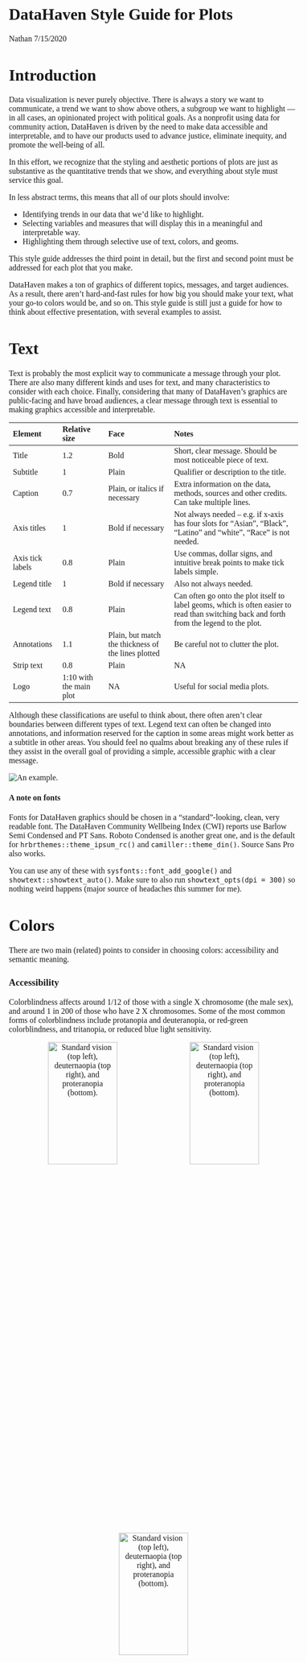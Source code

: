 DataHaven Style Guide for Plots
================
Nathan
7/15/2020

<style type="text/css">

body{ /* Normal  */
      font-size: 16px;
      font-family: "Source Sans Pro"
  }
  
</style>

# Introduction

Data visualization is never purely objective. There is always a story we
want to communicate, a trend we want to show above others, a subgroup we
want to highlight — in all cases, an opinionated project with political
goals. As a nonprofit using data for community action, DataHaven is
driven by the need to make data accessible and interpretable, and to
have our products used to advance justice, eliminate inequity, and
promote the well-being of all.

In this effort, we recognize that the styling and aesthetic portions of
plots are just as substantive as the quantitative trends that we show,
and everything about style must service this goal.

In less abstract terms, this means that all of our plots should involve:

  - Identifying trends in our data that we’d like to highlight.
  - Selecting variables and measures that will display this in a
    meaningful and interpretable way.
  - Highlighting them through selective use of text, colors, and geoms.

This style guide addresses the third point in detail, but the first and
second point must be addressed for each plot that you make.

DataHaven makes a ton of graphics of different topics, messages, and
target audiences. As a result, there aren’t hard-and-fast rules for how
big you should make your text, what your go-to colors would be, and so
on. This style guide is still just a guide for how to think about
effective presentation, with several examples to assist.

# Text

Text is probably the most explicit way to communicate a message through
your plot. There are also many different kinds and uses for text, and
many characteristics to consider with each choice. Finally, considering
that many of DataHaven’s graphics are public-facing and have broad
audiences, a clear message through text is essential to making graphics
accessible and interpretable.

| Element          | Relative size           | Face                                                | Notes                                                                                                                                      |
| :--------------- | :---------------------- | :-------------------------------------------------- | :----------------------------------------------------------------------------------------------------------------------------------------- |
| Title            | 1.2                     | Bold                                                | Short, clear message. Should be most noticeable piece of text.                                                                             |
| Subtitle         | 1                       | Plain                                               | Qualifier or description to the title.                                                                                                     |
| Caption          | 0.7                     | Plain, or italics if necessary                      | Extra information on the data, methods, sources and other credits. Can take multiple lines.                                                |
| Axis titles      | 1                       | Bold if necessary                                   | Not always needed – e.g. if x-axis has four slots for “Asian”, “Black”, “Latino” and “white”, “Race” is not needed.                        |
| Axis tick labels | 0.8                     | Plain                                               | Use commas, dollar signs, and intuitive break points to make tick labels simple.                                                           |
| Legend title     | 1                       | Bold if necessary                                   | Also not always needed.                                                                                                                    |
| Legend text      | 0.8                     | Plain                                               | Can often go onto the plot itself to label geoms, which is often easier to read than switching back and forth from the legend to the plot. |
| Annotations      | 1.1                     | Plain, but match the thickness of the lines plotted | Be careful not to clutter the plot.                                                                                                        |
| Strip text       | 0.8                     | Plain                                               | NA                                                                                                                                         |
| Logo             | 1:10 with the main plot | NA                                                  | Useful for social media plots.                                                                                                             |

Although these classifications are useful to think about, there often
aren’t clear boundaries between different types of text. Legend text can
often be changed into annotations, and information reserved for the
caption in some areas might work better as a subtitle in other areas.
You should feel no qualms about breaking any of these rules if they
assist in the overall goal of providing a simple, accessible graphic
with a clear message.

![An example.](examples/text_plot.png)

#### A note on fonts

Fonts for DataHaven graphics should be chosen in a “standard”-looking,
clean, very readable font. The DataHaven Community Wellbeing Index (CWI)
reports use Barlow Semi Condensed and PT Sans. Roboto Condensed is
another great one, and is the default for `hrbrthemes::theme_ipsum_rc()`
and `camiller::theme_din()`. Source Sans Pro also works.

You can use any of these with `sysfonts::font_add_google()` and
`showtext::showtext_auto()`. Make sure to also run `showtext_opts(dpi
= 300)` so nothing weird happens (major source of headaches this summer
for me).

# Colors

There are two main (related) points to consider in choosing colors:
accessibility and semantic meaning.

### Accessibility

Colorblindness affects around 1/12 of those with a single X chromosome
(the male sex), and around 1 in 200 of those who have 2 X chromosomes.
Some of the most common forms of colorblindness include protanopia and
deuteranopia, or red-green colorblindness, and tritanopia, or reduced
blue light sensitivity.

<div class="figure" style="text-align: center">

<img src="examples/colors/iris_colors_base.png" alt="Standard vision (top left), deuternaopia (top right), and proteranopia (bottom)." width="49%" height="25%" /><img src="examples/colors/iris_colors_deut.png" alt="Standard vision (top left), deuternaopia (top right), and proteranopia (bottom)." width="49%" height="25%" /><img src="examples/colors/iris_colors_pro.PNG" alt="Standard vision (top left), deuternaopia (top right), and proteranopia (bottom)." width="49%" height="25%" />

<p class="caption">

Standard vision (top left), deuternaopia (top right), and proteranopia
(bottom).

</p>

</div>

Picking colors like red and green in a single plot can make it difficult
or impossible to distinguish colors on that chart. Even in cases where
it is possible to distinguish colors, the trends we want to highlight
may lose impact or change meaning if the colors change drastically. To
ensure that our graphics are accessible as possible, you should choose
easily distinguishable colors and review your plots in software like
[Sim
Daltonism](https://apps.apple.com/us/app/sim-daltonism/id693112260?mt=12)
(Mac) or
[ColourSimulations](https://www.microsoft.com/en-us/p/coloursimulations/9nblggh4385h)
(Windows) before publishing.

### Semantic meaning

The other dimension to color choices is the semantic meaning colors can
have, or in other words the message that a combination of colors can
send. Some scales can be used to match intuitive notions of a metric —
for example, I can color towns with a “good” COVID-19 response green,
“okay” as yellow, and “bad” as red. Others need more caution — for
instance, red and blue are often associated with Republican/Democrat
divisions, which can be useful in showing explicitly political trends
(who won in this town in 2016?) but harmful for characterizing other
divisions (is this a low-income or high-income town?). Still other
divisions similarly play into cultural norms and color association, but
should in almost every case be avoided when discussing their associated
dimensions (e.g., don’t use pink and blue for gender).

<div class="figure" style="text-align: center">

<img src="examples/gender_plot.png" alt="Colors carry connotations to be conscious of." width="49%" height="25%" />

<p class="caption">

Colors carry connotations to be conscious of.

</p>

</div>

Broader connotations outside of any specific combination of colors
should also be considered. Noticeably brighter or darker colors
generally stick out more, which can be very useful when highlighting a
certain trend. Bright red might be connoted with “wrong” no matter what
other colors are used. Blue and green are called “cool” colors because
of their emotional connotation.

### More useful information

Here are some go-to categorical palettes that can be your starting
point:

<div class="figure" style="text-align: center">

<img src="examples/qualitative_palettes.png" alt="Example qualitative palettes." width="49%" height="25%" />

<p class="caption">

Example qualitative palettes.

</p>

</div>

Cases where more than five colors are truly needed are rare. You can
usually combine colors or drop the use of colors entirely in these
scenarios. In the situations where they are indeed necessary or useful,
check out the palettes in `rcartocolor` or `RColorBrewer` for expansive
options. The above palettes were also made by combining and modifying
palettes from these libraries.

For sequential palettes, you can try:

<div class="figure" style="text-align: center">

<img src="examples/seq_palettes.png" alt="Example sequential palettes." width="49%" height="25%" />

<p class="caption">

Example sequential palettes.

</p>

</div>

If you need to use a continuous palette instead, you should instead
first consider if you can bin your data and use a sequential palette
instead. It’s often hard for the human eye to look at a certain color
and think “4”, but look at a darker shade and know if it means “6” or
“600”. It’s much easier to make this judgment if there are a few set
options to match colors to.

If for whatever reason you must use a continuous palette, a safe option
is to use the color scales in `viridis` or to turn one of the scales
above into a continuous palette inside `ggplot2::scale_color_gradient`
by setting `low=` and `high=` appropriately.

# Guides for Individual Geoms

*Geom* is `ggplot2` lingo for “geometric object” or “the type of symbols
that represent the data.” Geoms differentiate scatter plots from line
plots, bar plots from box plots, and so on.

This section offers advice on how to choose between different geoms.

### Bar plots (`geom_bar` and `geom_col`)

**Bar plots are one of DataHaven’s quintessential plots.** Both stacked
bar plots and “dodge”d\[1\] bar plots are useful for showing within- and
between-group differences in data – it’s easy to look at a bar plot and
see that one bar is taller than the others. Because of this, bar plots
are a generally reliable go-to option when dealing with data that have
at least one continuous variable and one categorical variable. Stacked
bar plots in particular are a good way to represent “shares of a whole,”
as in example 3.

With bar plots, you should try to make sure that the continuous axis
begins at zero with `lims()`. Differences and disparities with bar plots
can be easily misinterpreted by just adjusting the minimum value of the
y-axis – see example 3.

### Line plots (`geom_line` and `geom_smooth`)

**Line plots should be used to emphasize a trend of the same object over
some ordered measure.** Just the act of connecting multiple dots is
itself a pointed statement — you argue that there is an underlying
trend, instead of opting to let the data “speak for itself” as one might
try with a scatter plot.

Like any plot, you should always work to simplify the information your
plot shows. As opposed to creating a “cloud” of lines for every block
group in Connecticut (see example 1), a more reasonable option might be
using a 95% confidence interval of the mean to show a clear and
convincing trend.

This can be difficult if the data you want to plot is all over the
place. Aggregation, like the 7-day rolling average in example 2, can be
helpful for this purpose. `geom_smooth` can also help pull out a trend
from messy data, but this is less optimal because \[finish\]

### Maps (`geom_sf`)

**Maps should be used when the trend in question is explicitly
geographic.** When maps are used, you should:

  - Ask how the dimension of geography helps better understand the data.
    Is it a geographic process, something that is useful to see as
    concentrated within a few areas, or something that varies more
    erratically? Why would it help to see that an area has a certain
    value through a map, as opposed to a line plot or a scatter plot?
  - Set polygon boundaries to an appropriately small size and color.
    They should be visible but very subtle, and not detract at all from
    the colored interior. This is especially important for a larger map
    with many small shapes, for example a map of U.S. counties, where
    the borders around each shape can distract from or make it difficult
    to see the colored interior or points of interest. You should also
    consider a distinct border around the outer edge of the entire map
    (i.e. outline Connecticut in a plot of CT towns).
  - Be extremely cautious about colors\! Whereas five colors might be
    able to be used with extreme caution in bar plots and line plots,
    even just two different colors can be difficult for a map. A
    sequential or continuous scale usually works well, but a diverging
    scale can be confusing and a map with a categorical scale may
    especially cluttered if more than two colors are used.

Also, there are some other ways to make maps that float around on blogs,
including using `geom_polygon`, `ggmap`, or just base R’s `plot`, but
`geom_sf` is by far the best option. Compared to other shape formats,
`sf` objects integrate with tidyverse syntax easily (e.g. spatial joins
in `sf` have near-identical syntax with regular `dplyr` table joins) and
`geom_sf` in particular flexibly handles all of polygons, multipolygons,
and points.

### Scatter plots (`geom_point` and `geom_jitter`, sometimes)

**Scatter plots should be used sparingly when the above options fail, or
when there is not an explicit trend to emphasize.** `geom_point` and
`geom_jitter` are useful for data with at least one continuous variable.
They can communicate at once a trend and give an intuitive display of
the variance or margin of error in the data, and come the close to
showing the data “as it is” where a line plot might instead push the
reader to see a trend.

However, this minimalist “as it is” aspect of scatter plots is also a
reason to stay away from them. To make sure our public-facing graphics
can be understood by many, the message our plots convey should often be
explicit and simple. It’s hard to do this with scatter plots, where
points can easily clutter the plot or overload the reader with
information. Scatter plots should thus be used when the point of
emphasis is not a trend itself, or when the trend is too complex to show
through a line plot or bar plot.

One example is in Fig 1.4 of the DataHaven 2019 Community Index reports,
which gives a general profile of Connecticut towns, their well-being
index, their community index, and their neighborhood asset index.

### Other geoms?

**You probably shouldn’t use many other geoms.** Again, DataHaven’s
public-facing plots are meant to be readable. This means that some of
the stranger geoms in the `ggplot2` library are often not used. Box
plots and violin plots are generally not used in DataHaven graphics, and
neither are density plots, correlation plots, or dendrograms. Limiting
the types of different plots we make and thus focusing on
interpretability can often do much more work than pushing another
insight out of our dataset with a different geom.

Still, these are just guidelines. Each new type of geom does provide
insight, and assuming that a certain type of plot is not “readable” can
tie into a different form of epistemological violence on the people we
serve\[2\]. Some types of data might not be easily seen through the few
types of geoms cited above – for example, a dataset showing opioid
overdoses in certain towns over the past ten years might be better seen
through an animated map than static map, bar chart, or line plot.
Although this has the potential in overloading readers with information,
it can provide new insight and the “cool” factor involved in an animated
map might make it a good candidate for a Twitter graphic where regular
plots might not be as engaging.

In other words, like everything in this guide, take this set of
recommendations with a handful of salt. Your own knowledge is ultimately
worth much more in any scenario than the jumble thoughts of an
opinionated sophomore in college who has never worked a real job.

### Examples

\[to be finished later\]

1.  meaning bars in a group are side by side

2.  I promise to never say “epistemological violence” again
